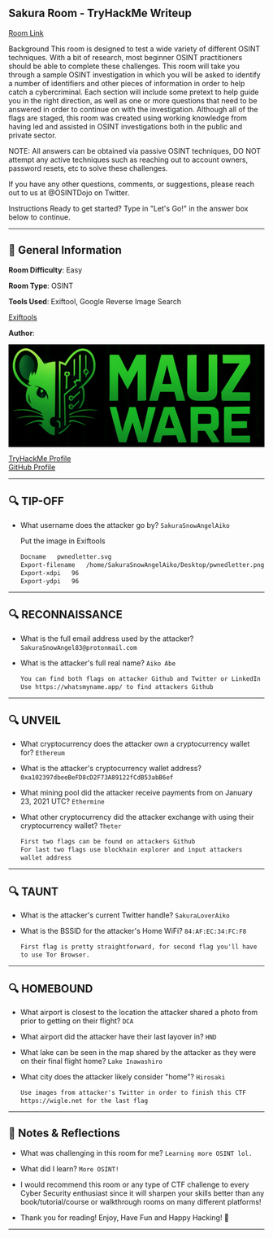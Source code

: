 ## Sakura Room - TryHackMe Writeup

[Room Link](https://tryhackme.com/room/sakura)

Background
This room is designed to test a wide variety of different OSINT techniques. With a bit of research, most beginner OSINT practitioners should be able to complete these challenges. 
This room will take you through a sample OSINT investigation in which you will be asked to identify a number of identifiers and other pieces of information in order to help catch a cybercriminal. 
Each section will include some pretext to help guide you in the right direction, as well as one or more questions that need to be answered in order to continue on with the investigation. 
Although all of the flags are staged, this room was created using working knowledge from having led and assisted in OSINT investigations both in the public and private sector. 

NOTE: All answers can be obtained via passive OSINT techniques, DO NOT attempt any active techniques such as reaching out to account owners, password resets, etc to solve these challenges.

If you have any other questions, comments, or suggestions, please reach out to us at @OSINTDojo on Twitter.

Instructions
Ready to get started? Type in "Let's Go!" in the answer box below to continue.

---

## 📌 General Information

**Room Difficulty**: Easy  <br>

**Room Type**: OSINT <br>

**Tools Used**: Exiftool, Google Reverse Image Search <br>

[Exiftools](https://exif.tools/)<br>

**Author**: <br>

[<img align='center' src="https://github.com/mauzware/mauzware/blob/main/LOGO%20NEW.png"/>](https://github.com/mauzware)

[TryHackMe Profile](https://tryhackme.com/p/mauzinho) <br>
[GitHub Profile](https://github.com/mauzware)

---

## 🔍 TIP-OFF

- What username does the attacker go by? `SakuraSnowAngelAiko`

  Put the image in Exiftools

  ```
  Docname	pwnedletter.svg
  Export-filename	/home/SakuraSnowAngelAiko/Desktop/pwnedletter.png
  Export-xdpi	96
  Export-ydpi	96
  ```

---

## 🔍 RECONNAISSANCE

- What is the full email address used by the attacker? `SakuraSnowAngel83@protonmail.com`

- What is the attacker's full real name? `Aiko Abe`

  ```
  You can find both flags on attacker Github and Twitter or LinkedIn
  Use https://whatsmyname.app/ to find attackers Github
  ```

---

## 🔍 UNVEIL

- What cryptocurrency does the attacker own a cryptocurrency wallet for? `Ethereum`

- What is the attacker's cryptocurrency wallet address? `0xa102397dbeeBeFD8cD2F73A89122fCdB53abB6ef`

- What mining pool did the attacker receive payments from on January 23, 2021 UTC? `Ethermine`

- What other cryptocurrency did the attacker exchange with using their cryptocurrency wallet? `Theter`

  ```
  First two flags can be found on attackers Github
  For last two flags use blockhain explorer and input attackers wallet address
  ```

---

## 🔍 TAUNT

- What is the attacker's current Twitter handle? `SakuraLoverAiko`

- What is the BSSID for the attacker's Home WiFi? `84:AF:EC:34:FC:F8`

  ```
  First flag is pretty straightforward, for second flag you'll have to use Tor Browser.
  ```

---

## 🔍 HOMEBOUND

- What airport is closest to the location the attacker shared a photo from prior to getting on their flight? `DCA`

- What airport did the attacker have their last layover in? `HND`

- What lake can be seen in the map shared by the attacker as they were on their final flight home? `Lake Inawashiro`

- What city does the attacker likely consider "home"? `Hirosaki`

  ```
  Use images from attacker's Twitter in order to finish this CTF
  https://wigle.net for the last flag
  ```
  
---

## 💬 Notes & Reflections

- What was challenging in this room for me?
  `Learning more OSINT lol.`

- What did I learn?
  `More OSINT!`

- I would recommend this room or any type of CTF challenge to every Cyber Security enthusiast since it will sharpen your skills better than any book/tutorial/course or walkthrough rooms on many different platforms!

- Thank you for reading! Enjoy, Have Fun and Happy Hacking! 🤟

---
